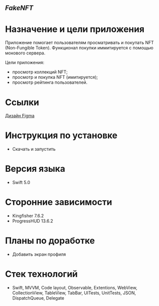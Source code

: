 ## *FakeNFT*
# Назначение и цели приложения

Приложение помогает пользователям просматривать и покупать NFT (Non-Fungible Token). Функционал покупки иммитируется с помощью мокового сервера.

Цели приложения:
- просмотр коллекций NFT;
- просмотр и покупка NFT (имитируется);
- просмотр рейтинга пользователей.

# Ссылки

[Дизайн Figma](https://www.figma.com/file/k1LcgXHGTHIeiCv4XuPbND/FakeNFT-(YP)?node-id=96-5542&t=YdNbOI8EcqdYmDeg-0)

# Инструкция по установке
- Скачать и запустить

# Версия языка
- Swift 5.0

# Сторонние зависимости
- Kingfisher 7.6.2
- ProgressHUD 13.6.2

# Планы по доработке
- Добавить экран профиля

# Стек технологий
- Swift, MVVM, Code layout, Observable, Extentions, WebView, CollectionView, TableView, TabBar, UITests, UnitTests,
JSON, DispatchQueue, Delegate


